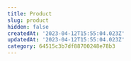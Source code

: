 ```yaml
---
title: Product
slug: product
hidden: false
createdAt: '2023-04-12T15:55:04.023Z'
updatedAt: '2023-04-12T15:55:04.023Z'
category: 64515c3b7df88700248e78b3
---
```

